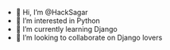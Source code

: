 - 👋 Hi, I’m @HackSagar
- 👀 I’m interested in Python
- 🌱 I’m currently learning Django
- 💞️ I’m looking to collaborate on Django lovers

<!---
HackSagar/HackSagar is a ✨ special ✨ repository because its `README.md` (this file) appears on your GitHub profile.
You can click the Preview link to take a look at your changes.
--->
